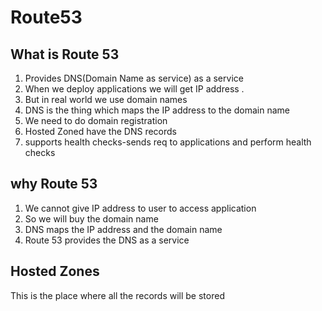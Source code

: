 # Route53

## What is Route 53

1. Provides DNS(Domain Name as service) as a service
2. When we deploy applications we will get IP address .
3. But in real world we use domain names
4. DNS is the thing which maps the IP address to the domain name
5. We need to do domain registration
6. Hosted Zoned have the DNS records
7. supports health checks-sends req to applications and perform health checks

## why Route 53

1. We cannot give IP address to user to access application
2. So we will buy the domain name
3. DNS maps the IP address and the domain name
4. Route 53 provides the DNS as a service

## Hosted Zones

This is the place where all the records will be stored
